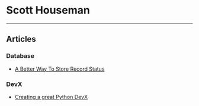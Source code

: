 # Scott Houseman
---
## Articles
### Database
- [A Better Way To Store Record Status](./articles/better-way-store-record-status.md)
### DevX
- [Creating a great Python DevX](./articles/python-dx.md)